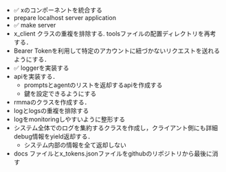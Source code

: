 - ✅ xのコンポーネントを統合する
- prepare localhost server application
- ✅ make server 
- x_client クラスの重複を排除する. toolsファイルの配置ディレクトリを再考する．
- Bearer Tokenを利用して特定のアカウントに紐づかないリクエストを送れるようにする．
- ✅ loggerを実装する
- apiを実装する．
    - promptsとagentのリストを返却するapiを作成する
    - 鍵を設定できるようにする
- rmmaのクラスを作成する．
- logとlogsの重複を排除する
- logをmonitoringしやすいように整形する
- システム全体でのログを集約するクラスを作成し，クライアント側にも詳細debug情報をyield返却する．
    - システム内部の情報を全て返却しない
- docs ファイルとx_tokens.jsonファイルをgithubのリポジトリから最後に消す